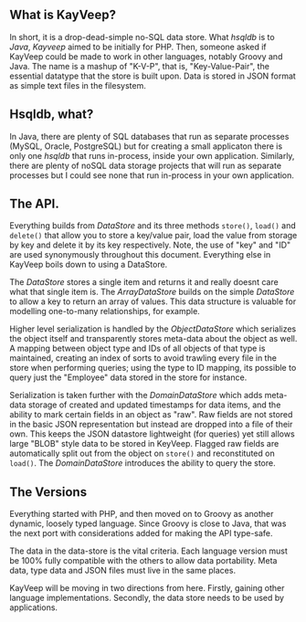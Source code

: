 What is KayVeep?
----------------

In short, it is a drop-dead-simple no-SQL data store.  What *hsqldb* is to *Java*, *Kayveep* aimed to be initially for PHP.  Then,
someone asked if KayVeep could be made to work in other languages, notably Groovy and Java.  The name is a mashup of "K-V-P", that is,
"Key-Value-Pair", the essential datatype that the store is built upon.  Data is stored in JSON format as simple text files in the 
filesystem.

Hsqldb, what?
-------------

In Java, there are plenty of SQL databases that run as separate processes (MySQL, Oracle, PostgreSQL) but for creating a small
applicaton there is only one *hsqldb* that runs in-process, inside your own application.  Similarly, there are plenty of noSQL data
storage projects that will run as separate processes but I could see none that run in-process in your own application.

The API.
--------

Everything builds from *DataStore* and its three methods ```store()```, ```load()``` and ```delete()``` that allow you to store a
key/value pair, load the value from storage by key and delete it by its key respectively.  Note, the use of "key" and "ID" are used
synonymously throughout this document.  Everything else in KayVeep boils down to using a DataStore.

The *DataStore* stores a single item and returns it and really doesnt care what that single item is.  The *ArrayDataStore* builds
on the simple *DataStore* to allow a key to return an array of values.  This data structure is valuable for modelling one-to-many
relationships, for example.

Higher level serialization is handled by the *ObjectDataStore* which serializes the object itself and transparently stores meta-data
about the object as well.  A mapping between object type and IDs of all objects of that type is maintained, creating an index of sorts
to avoid trawling every file in the store when performing queries; using the type to ID mapping, its possible to query just the
"Employee" data stored in the store for instance.

Serialization is taken further with the *DomainDataStore* which adds meta-data storage of created and updated timestamps for data
items, and the ability to mark certain fields in an object as "raw".  Raw fields are not stored in the basic JSON representation but
instead are dropped into a file of their own.  This keeps the JSON datastore lightweight (for queries) yet still allows large "BLOB"
style data to be stored in KeyVeep.  Flagged raw fields are automatically split out from the object on ```store()``` and reconstituted
on ```load()```.  The *DomainDataStore* introduces the ability to query the store.

The Versions
------------

Everything started with PHP, and then moved on to Groovy as another dynamic, loosely typed language.  Since Groovy is close to Java,
that was the next port with considerations added for making the API type-safe.

The data in the data-store is the vital criteria.  Each language version must be 100% fully compatible with the others to allow data
portability.  Meta data, type data and JSON files must live in the same places.

KayVeep will be moving in two directions from here.  Firstly, gaining other language implementations.  Secondly, the data store needs
to be used by applications.
